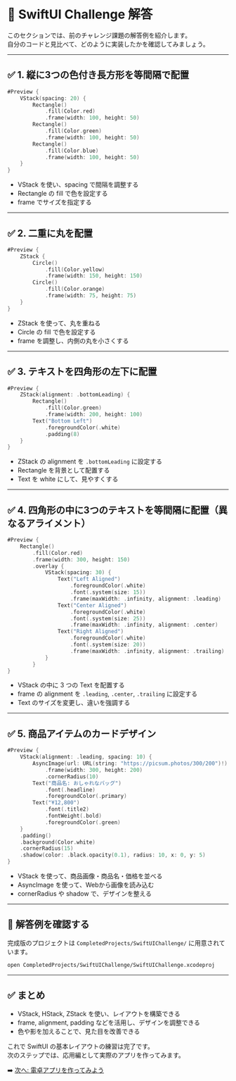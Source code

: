 # 🎯 SwiftUI Challenge 解答

このセクションでは、前のチャレンジ課題の解答例を紹介します。  
自分のコードと見比べて、どのように実装したかを確認してみましょう。

---

## ✅ 1. 縦に3つの色付き長方形を等間隔で配置

```swift
#Preview {
    VStack(spacing: 20) {
        Rectangle()
            .fill(Color.red)
            .frame(width: 100, height: 50)
        Rectangle()
            .fill(Color.green)
            .frame(width: 100, height: 50)
        Rectangle()
            .fill(Color.blue)
            .frame(width: 100, height: 50)
    }
}
```

- VStack を使い、spacing で間隔を調整する  
- Rectangle の fill で色を設定する  
- frame でサイズを指定する  

---

## ✅ 2. 二重に丸を配置

```swift
#Preview {
    ZStack {
        Circle()
            .fill(Color.yellow)
            .frame(width: 150, height: 150)
        Circle()
            .fill(Color.orange)
            .frame(width: 75, height: 75)
    }
}
```

- ZStack を使って、丸を重ねる  
- Circle の fill で色を設定する  
- frame を調整し、内側の丸を小さくする  

---

## ✅ 3. テキストを四角形の左下に配置

```swift
#Preview {
    ZStack(alignment: .bottomLeading) {
        Rectangle()
            .fill(Color.green)
            .frame(width: 200, height: 100)
        Text("Bottom Left")
            .foregroundColor(.white)
            .padding(8)
    }
}
```

- ZStack の alignment を `.bottomLeading` に設定する  
- Rectangle を背景として配置する  
- Text を white にして、見やすくする  

---

## ✅ 4. 四角形の中に3つのテキストを等間隔に配置（異なるアライメント）

```swift
#Preview {
    Rectangle()
        .fill(Color.red)
        .frame(width: 300, height: 150)
        .overlay {
            VStack(spacing: 30) {
                Text("Left Aligned")
                    .foregroundColor(.white)
                    .font(.system(size: 15))
                    .frame(maxWidth: .infinity, alignment: .leading)
                Text("Center Aligned")
                    .foregroundColor(.white)
                    .font(.system(size: 25))
                    .frame(maxWidth: .infinity, alignment: .center)
                Text("Right Aligned")
                    .foregroundColor(.white)
                    .font(.system(size: 20))
                    .frame(maxWidth: .infinity, alignment: .trailing)
            }
        }
}
```

- VStack の中に 3 つの Text を配置する  
- frame の alignment を `.leading`, `.center`, `.trailing` に設定する  
- Text のサイズを変更し、違いを強調する  

---

## ✅ 5. 商品アイテムのカードデザイン

```swift
#Preview {
    VStack(alignment: .leading, spacing: 10) {
        AsyncImage(url: URL(string: "https://picsum.photos/300/200")!)
            .frame(width: 300, height: 200)
            .cornerRadius(10)
        Text("商品名: おしゃれなバッグ")
            .font(.headline)
            .foregroundColor(.primary)
        Text("¥12,800")
            .font(.title2)
            .fontWeight(.bold)
            .foregroundColor(.green)
    }
    .padding()
    .background(Color.white)
    .cornerRadius(15)
    .shadow(color: .black.opacity(0.1), radius: 10, x: 0, y: 5)
}
```

- VStack を使って、商品画像・商品名・価格を並べる  
- AsyncImage を使って、Webから画像を読み込む  
- cornerRadius や shadow で、デザインを整える  


---

## 🏁 解答例を確認する

完成版のプロジェクトは `CompletedProjects/SwiftUIChallenge/` に用意されています。

```sh
open CompletedProjects/SwiftUIChallenge/SwiftUIChallenge.xcodeproj
```

---


## ✅ まとめ
- VStack, HStack, ZStack を使い、レイアウトを構築できる  
- frame, alignment, padding などを活用し、デザインを調整できる  
- 色や影を加えることで、見た目を改善できる  

これで SwiftUI の基本レイアウトの練習は完了です。  
次のステップでは、応用編として実際のアプリを作ってみます。

➡️ [次へ: 電卓アプリを作ってみよう](./07_calculator_app.md)
